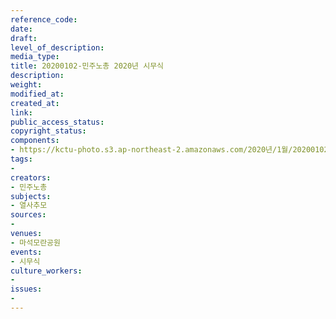 ```yaml
---
reference_code: 
date: 
draft: 
level_of_description: 
media_type: 
title: 20200102-민주노총 2020년 시무식
description: 
weight: 
modified_at: 
created_at: 
link: 
public_access_status: 
copyright_status: 
components:
- https://kctu-photo.s3.ap-northeast-2.amazonaws.com/2020년/1월/20200102-민주노총+2020년+시무식/_CTU3544.jpg
tags:
- 
creators:
- 민주노총
subjects:
- 열사추모
sources:
- 
venues:
- 마석모란공원
events:
- 시무식
culture_workers:
- 
issues:
- 
---
```

